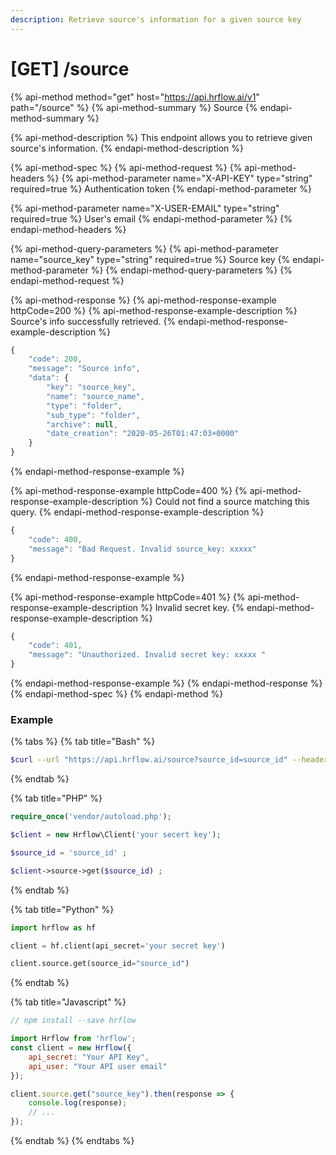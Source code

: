 ```yaml
---
description: Retrieve source's information for a given source key
---
```


# \[GET\] /source

{% api-method method="get" host="https://api.hrflow.ai/v1" path="/source" %}
{% api-method-summary %}
Source
{% endapi-method-summary %}

{% api-method-description %}
This endpoint allows you to retrieve given source's information.
{% endapi-method-description %}

{% api-method-spec %}
{% api-method-request %}
{% api-method-headers %}
{% api-method-parameter name="X-API-KEY" type="string" required=true %}
 Authentication token
{% endapi-method-parameter %}

{% api-method-parameter name="X-USER-EMAIL" type="string" required=true %}
 User's email
{% endapi-method-parameter %}
{% endapi-method-headers %}

{% api-method-query-parameters %}
{% api-method-parameter name="source\_key" type="string" required=true %}
Source key
{% endapi-method-parameter %}
{% endapi-method-query-parameters %}
{% endapi-method-request %}

{% api-method-response %}
{% api-method-response-example httpCode=200 %}
{% api-method-response-example-description %}
Source's info successfully retrieved.
{% endapi-method-response-example-description %}

```javascript
{
    "code": 200,
    "message": "Source info",
    "data": {
        "key": "source_key",
        "name": "source_name",
        "type": "folder",
        "sub_type": "folder",
        "archive": null,
        "date_creation": "2020-05-26T01:47:03+0000"
    }
}
```
{% endapi-method-response-example %}

{% api-method-response-example httpCode=400 %}
{% api-method-response-example-description %}
Could not find a source matching this query.
{% endapi-method-response-example-description %}

```javascript
{
    "code": 400,
    "message": "Bad Request. Invalid source_key: xxxxx"
}
```
{% endapi-method-response-example %}

{% api-method-response-example httpCode=401 %}
{% api-method-response-example-description %}
Invalid secret key.
{% endapi-method-response-example-description %}

```javascript
{
    "code": 401,
    "message": "Unauthorized. Invalid secret key: xxxxx "
}
```
{% endapi-method-response-example %}
{% endapi-method-response %}
{% endapi-method-spec %}
{% endapi-method %}



### Example

{% tabs %}
{% tab title="Bash" %}
```bash
$curl --url "https://api.hrflow.ai/source?source_id=source_id" --header "X-API-KEY: api_key"
```
{% endtab %}

{% tab title="PHP" %}
```php
require_once('vendor/autoload.php');

$client = new Hrflow\Client('your secert key');

$source_id = 'source_id' ;

$client->source->get($source_id) ;

```
{% endtab %}

{% tab title="Python" %}
```python
import hrflow as hf

client = hf.client(api_secret='your secret key')

client.source.get(source_id="source_id")
```
{% endtab %}

{% tab title="Javascript" %}
```javascript
// npm install --save hrflow

import Hrflow from 'hrflow';
const client = new Hrflow({ 
    api_secret: "Your API Key",
    api_user: "Your API user email" 
});

client.source.get("source_key").then(response => {
    console.log(response);
    // ...
});

```
{% endtab %}
{% endtabs %}

